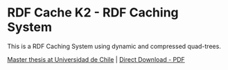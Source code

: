 # RDF Cache K2 - RDF Caching System

This is a RDF Caching System using dynamic and compressed quad-trees.

[Master thesis at Universidad de Chile](https://repositorio.uchile.cl/handle/2250/203843) | [Direct Download - PDF](https://github.com/user-attachments/files/21327449/A-compact-and-dynamic-caching-system-for-RDF-graph-databases.pdf)
